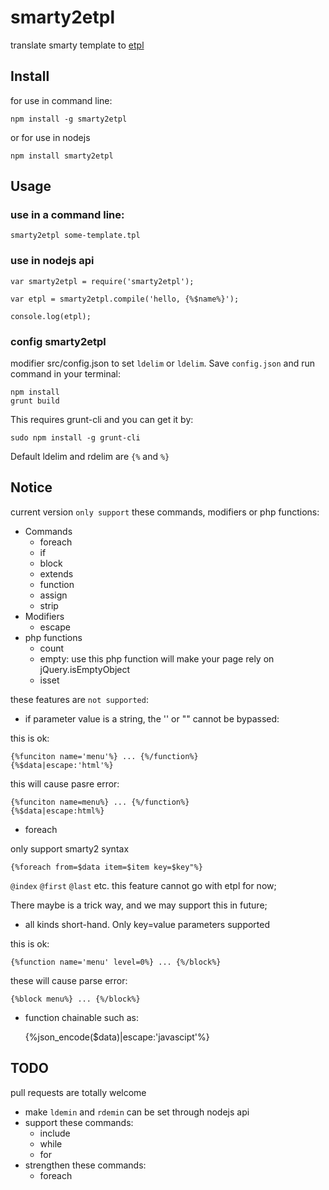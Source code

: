 smarty2etpl
===========

translate smarty template to [etpl](https://github.com/ecomfe/etpl)

## Install

for use in command line:

    npm install -g smarty2etpl

or for use in nodejs
    
    npm install smarty2etpl

## Usage

### use in a command line:

    smarty2etpl some-template.tpl

### use in nodejs api

    var smarty2etpl = require('smarty2etpl');

    var etpl = smarty2etpl.compile('hello, {%$name%}');

    console.log(etpl);

### config smarty2etpl

modifier src/config.json to set `ldelim` or `ldelim`. Save `config.json` and run command in your terminal:

    npm install
    grunt build

This requires grunt-cli and you can get it by:

    sudo npm install -g grunt-cli

Default ldelim and rdelim are `{%` and `%}`

## Notice

current version `only support` these commands, modifiers or php functions:

+ Commands
    - foreach
    - if
    - block
    - extends
    - function
    - assign
    - strip
+ Modifiers
    - escape
+ php functions
    - count
    - empty: use this php function will make your page rely on jQuery.isEmptyObject
    - isset

these features are `not supported`:

+ if parameter value is a string, the '' or "" cannot be bypassed:

this is ok:

    {%funciton name='menu'%} ... {%/function%}
    {%$data|escape:'html'%}

this will cause pasre error:

    {%funciton name=menu%} ... {%/function%}
    {%$data|escape:html%}

+ foreach

only support smarty2 syntax
		
    {%foreach from=$data item=$item key=$key"%}
		
`@index` `@first` `@last` etc. this feature cannot go with etpl for now;
	
There maybe is a trick way, and we may support this in future;
		
+ all kinds short-hand. Only key=value parameters supported

this is ok:

    {%function name='menu' level=0%} ... {%/block%} 

these will cause parse error:

    {%block menu%} ... {%/block%}

+ function chainable such as:

    {%json_encode($data)|escape:'javascipt'%}
 
## TODO

pull requests are totally welcome
 
+ make `ldemin` and `rdemin` can be set through nodejs api
+ support these commands:
    - include
    - while
    - for
+ strengthen these commands:
    - foreach


